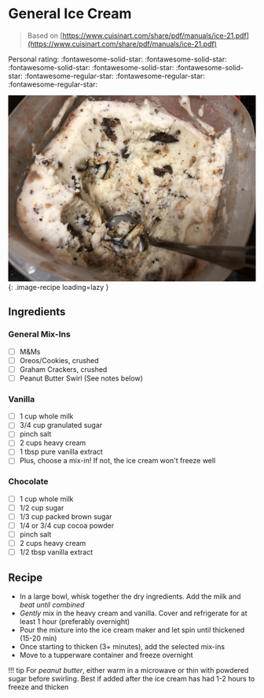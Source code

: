 # General Ice Cream

> Based on [https://www.cuisinart.com/share/pdf/manuals/ice-21.pdf](https://www.cuisinart.com/share/pdf/manuals/ice-21.pdf)

<!-- {cts} rating=2; (User can specify rating on scale of 1-5) -->

Personal rating: :fontawesome-solid-star: :fontawesome-solid-star: :fontawesome-solid-star: :fontawesome-solid-star: :fontawesome-solid-star: :fontawesome-regular-star: :fontawesome-regular-star: :fontawesome-regular-star:

<!-- {cte} -->

<!-- {cts} name_image=general_ice_cream.jpeg; (User can specify image name) -->

![general_ice_cream.jpeg](./general_ice_cream.jpeg){: .image-recipe loading=lazy }

<!-- {cte} -->

## Ingredients

### General Mix-Ins

* [ ] M&Ms
* [ ] Oreos/Cookies, crushed
* [ ] Graham Crackers, crushed
* [ ] Peanut Butter Swirl (See notes below)

### Vanilla

* [ ] 1 cup whole milk
* [ ] 3/4 cup granulated sugar
* [ ] pinch salt
* [ ] 2 cups heavy cream
* [ ] 1 tbsp pure vanilla extract
* [ ] Plus, choose a mix-in! If not, the ice cream won't freeze well

### Chocolate

* [ ] 1 cup whole milk
* [ ] 1/2 cup sugar
* [ ] 1/3 cup packed brown sugar
* [ ] 1/4 or 3/4 cup cocoa powder
* [ ] pinch salt
* [ ] 2 cups heavy cream
* [ ] 1/2 tbsp vanilla extract

## Recipe

* In a large bowl, whisk together the dry ingredients. Add the milk and *beat until combined*
* *Gently* mix in the heavy cream and vanilla. Cover and refrigerate for at least 1 hour (preferably overnight)
* Pour the mixture into the ice cream maker and let spin until thickened (15-20 min)
* Once starting to thicken (3+ minutes), add the selected mix-ins
* Move to a tupperware container and freeze overnight

!!! tip
    For *peanut butter*, either warm in a microwave or thin with powdered sugar before swirling. Best if added after the ice cream has had 1-2 hours to freeze and thicken
